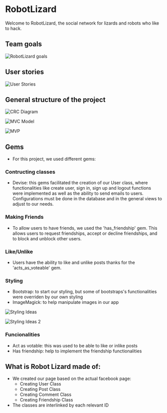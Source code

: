 # RobotLizard

Welcome to RobotLizard, the social network for lizards and robots who like to hack. 

## Team goals

![RobotLizard goals](https://imgur.com/HK4isr2.jpg)

## User stories

![User Stories](https://imgur.com/goTdlhn.jpg)


## General structure of the project

![CRC Diagram](https://imgur.com/nCuydqF.jpg)

![MVC Model](https://imgur.com/R8j9mXM.jpg)

![MVP](https://imgur.com/Kzlistb.jpg)


## Gems

- For this project, we used different gems:

### Contructing classes

- Devise: this gems facilitated the creation of our User class, where functionalities like create user, sign in, sign up and logout functions were implemented as well as the ability to send emails to users. Configurations must be done in the database and in the general views to adjust to our needs. 

### Making Friends

- To allow users to have friends, we used the 'has_friendship' gem. This allows users to request friendships, accept or decline friendships, and to block and unblock other users.

### Like/Unlike

- Users have the ability to like and unlike posts thanks for the 'acts_as_voteable' gem.


### Styling

- Bootstrap: to start our styling, but some of bootstraps's functionalities were overriden by our own styling
- ImageMagick: to help manipulate images in our app

![Styling Ideas](https://i.imgur.com/cUUTP5Z.jpg)

![Styling Ideas 2](https://i.imgur.com/Wif3TDY.jpeg)

### Funcionalities

- Act as votable: this was used to be able to like or inlike posts
- Has friendship: help to implement the friendship functionalities


## What is Robot Lizard made of:

- We created our page based on the actual facebook page:
  - Creating User Class
  - Creating Post Class
  - Creating Comment Class
  - Creating Friendship Class
- The classes are interlinked by each relevant ID
 
 
